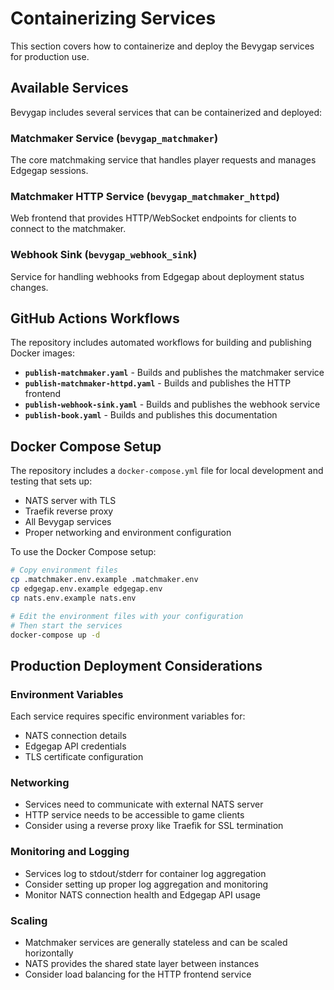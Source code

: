 # Containerizing Services

This section covers how to containerize and deploy the Bevygap services for production use.

## Available Services

Bevygap includes several services that can be containerized and deployed:

### Matchmaker Service (`bevygap_matchmaker`)
The core matchmaking service that handles player requests and manages Edgegap sessions.

### Matchmaker HTTP Service (`bevygap_matchmaker_httpd`)  
Web frontend that provides HTTP/WebSocket endpoints for clients to connect to the matchmaker.

### Webhook Sink (`bevygap_webhook_sink`)
Service for handling webhooks from Edgegap about deployment status changes.

## GitHub Actions Workflows

The repository includes automated workflows for building and publishing Docker images:

- **`publish-matchmaker.yaml`** - Builds and publishes the matchmaker service
- **`publish-matchmaker-httpd.yaml`** - Builds and publishes the HTTP frontend  
- **`publish-webhook-sink.yaml`** - Builds and publishes the webhook service
- **`publish-book.yaml`** - Builds and publishes this documentation

## Docker Compose Setup

The repository includes a `docker-compose.yml` file for local development and testing that sets up:

- NATS server with TLS
- Traefik reverse proxy
- All Bevygap services
- Proper networking and environment configuration

To use the Docker Compose setup:

```bash
# Copy environment files
cp .matchmaker.env.example .matchmaker.env
cp edgegap.env.example edgegap.env
cp nats.env.example nats.env

# Edit the environment files with your configuration
# Then start the services
docker-compose up -d
```

## Production Deployment Considerations

### Environment Variables
Each service requires specific environment variables for:
- NATS connection details
- Edgegap API credentials  
- TLS certificate configuration

### Networking
- Services need to communicate with external NATS server
- HTTP service needs to be accessible to game clients
- Consider using a reverse proxy like Traefik for SSL termination

### Monitoring and Logging
- Services log to stdout/stderr for container log aggregation
- Consider setting up proper log aggregation and monitoring
- Monitor NATS connection health and Edgegap API usage

### Scaling
- Matchmaker services are generally stateless and can be scaled horizontally
- NATS provides the shared state layer between instances
- Consider load balancing for the HTTP frontend service